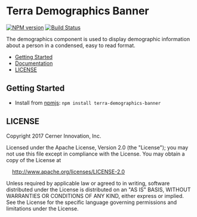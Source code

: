 # Terra Demographics Banner


[![NPM version](http://img.shields.io/npm/v/terra-demographics-banner.svg)](https://www.npmjs.org/package/terra-demographics-banner)
[![Build Status](https://travis-ci.org/cerner/terra-core.svg?branch=master)](https://travis-ci.org/cerner/terra-core)

The demographics component is used to display demographic information about a person in a condensed, easy to read format.

- [Getting Started](#getting-started)
- [Documentation](https://github.com/cerner/terra-core/tree/master/packages/terra-demographics-banner/docs)
- [LICENSE](#license)

## Getting Started

- Install from [npmjs](https://www.npmjs.com): `npm install terra-demographics-banner`

## LICENSE

Copyright 2017 Cerner Innovation, Inc.

Licensed under the Apache License, Version 2.0 (the "License"); you may not use this file except in compliance with the License. You may obtain a copy of the License at

&nbsp;&nbsp;&nbsp;&nbsp;http://www.apache.org/licenses/LICENSE-2.0

Unless required by applicable law or agreed to in writing, software distributed under the License is distributed on an "AS IS" BASIS, WITHOUT WARRANTIES OR CONDITIONS OF ANY KIND, either express or implied. See the License for the specific language governing permissions and limitations under the License.
